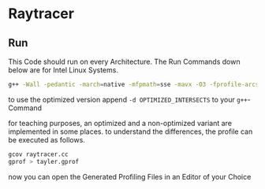 # Raytracer

## Run 

This Code should run on every Architecture. The Run Commands down below are for Intel Linux Systems.

```bash
g++ -Wall -pedantic -march=native -mfpmath=sse -mavx -O3 -fprofile-arcs -ftest-coverage -pg raytracer.cc statistics.cc
```

to use the optimized version append `-d OPTIMIZED_INTERSECTS` to your `g++`-Command

for teaching purposes, an optimized and a non-optimized variant are implemented in some places. to understand the differences, the profile can be executed as follows.

```bash
gcov raytracer.cc 
gprof > tayler.gprof
```

now you can open the Generated Profiling Files in an Editor of your Choice
